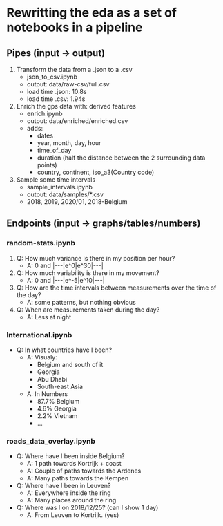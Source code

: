 # Rewritting the eda as a set of notebooks in a pipeline

## Pipes (input -> output)

1) Transform the data from a .json to a .csv
    * json_to_csv.ipynb
    * output: data/raw-csv/full.csv
    * load time .json: 10.8s
    * load time .csv: 1.94s
2) Enrich the gps data with: derived features
    * enrich.ipynb
    * output: data/enriched/enriched.csv
    * adds:
        * dates
        * year, month, day, hour
        * time_of_day
        * duration (half the distance between the 2 surrounding data points)
        * country, continent, iso_a3(Country code)
3) Sample some time intervals
    * sample_intervals.ipynb
    * output: data/samples/*.csv
    * 2018, 2019, 2020/01, 2018-Belgium
        
## Endpoints (input -> graphs/tables/numbers)

### random-stats.ipynb
1) Q: How much variance is there in my position per hour?
    * A: 0 and |---|e^0|e^30|---|
2) Q: How much variability is there in my movement?
    * A: 0 and |---|e^-5|e^10|---|
3) Q: How are the time intervals between measurements over the time of the day?
    * A: some patterns, but nothing obvious
4) Q: When are measurements taken during the day?
    * A: Less at night

### International.ipynb
* Q: In what countries have I been? 
    * A: Visualy: 
        * Belgium and south of it
        * Georgia
        * Abu Dhabi
        * South-east Asia
    * A: In Numbers
        * 87.7% Belgium
        * 4.6% Georgia
        * 2.2% Vietnam
        * ...
        
### roads_data_overlay.ipynb
* Q: Where have I been inside Belgium?
    * A: 1 path towards Kortrijk + coast
    * A: Couple of paths towards the Ardenes
    * A: Many paths towards the Kempen
* Q: Where have I been in Leuven?
    * A: Everywhere inside the ring
    * A: Many places around the ring
* Q: Where was I on 2018/12/25? (can I show 1 day)
    * A: From Leuven to Kortrijk. (yes)
